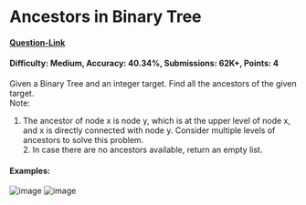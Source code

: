 # Ancestors in Binary Tree
#### [Question-Link](https://www.geeksforgeeks.org/problems/ancestors-in-binary-tree/1)
#### Difficulty: Medium, Accuracy: 40.34%, Submissions: 62K+, Points: 4
Given a Binary Tree and an integer target. Find all the ancestors of the given target.
<br>
Note:  
1. The ancestor of node x is node y, which is at the upper level of node x, and x is directly connected with node y. Consider multiple levels of ancestors to solve this problem.
<br>2. In case there are no ancestors available, return an empty list.
#### Examples:
![image](https://github.com/user-attachments/assets/c3bcd2f6-1f14-4bbc-91a4-bd1fabb6a0bd)
![image](https://github.com/user-attachments/assets/0dbd790c-d982-4170-966f-852929b45259)
